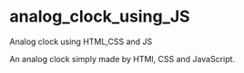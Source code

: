 # analog_clock_using_JS
Analog clock using HTML,CSS and JS

An analog clock simply made by HTMl, CSS and JavaScript.

